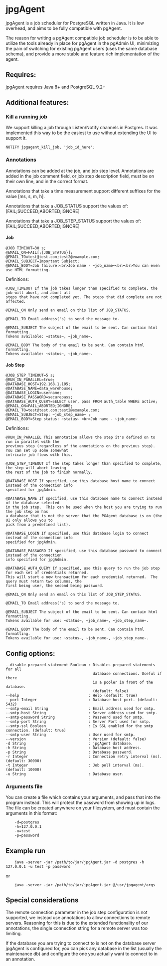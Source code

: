 # jpgAgent
jpgAgent is a job scheduler for PostgreSQL written in Java. It is low overhead, and aims to be fully
compatible with pgAgent.

The reason for writing a pgAgent compatible job scheduler is to be able to utilize the tools already in place
for pgAgent in the pgAdmin UI, minimizing the pain of switching for existing pgAgent users (uses the same database schema),
and provide a more stable and feature rich implementation of the agent.


## Requires:
jpgAgent requires Java 8+ and PostgreSQL 9.2+

## Additional features:
### Kill a running job
We support killing a job through Listen/Notify channels in Postgres.  It was implemented this way to be the easiest
to use without extending the UI to support it.

    NOTIFY jpgagent_kill_job, 'job_id_here';

### Annotations
Annotations can be added at the job, and job step level.
Annotations are added in the job comment field, or job step description field, must be on their own line, and in the correct format.

Annotations that take a time measurement support different suffixes for the value [ms, s, m, h].

Annotations that take a JOB_STATUS support the values of: [FAIL;SUCCEED;ABORTED;IGNORE]

Annotations that take a JOB_STEP_STATUS support the values of: [FAIL;SUCCEED;ABORTED;IGNORE]



#### Job

    @JOB_TIMEOUT=30 s;
    @EMAIL_ON=FAIL[;{JOB_STATUS}];
    @EMAIL_TO=test@test.com;test2@example.com;
    @EMAIL_SUBJECT=Important Subject;
    @EMAIL_BODY=Job failure:<br>Job name - ~job_name~<br><br>You can even use HTML formatting.

Definitions:
    
    @JOB_TIMEOUT If the job takes longer than specified to complete, the job will abort, and abort all 
    steps that have not completed yet. The steps that did complete are not affected.
    
    @EMAIL_ON Only send an email on this list of JOB_STATUS.
    
    @EMAIL_TO Email address('s) to send the message to.
    
    @EMAIL_SUBJECT The subject of the email to be sent. Can contain html formatting.
    Tokens available: ~status~, ~job_name~.
    
    @EMAIL_BODY The body of the email to be sent. Can contain html formatting.
    Tokens available: ~status~, ~job_name~.
    
#### Job Step
    
    @JOB_STEP_TIMEOUT=5 s;
    @RUN_IN_PARALLEL=true;
    @DATABASE_HOST=192.168.1.105;
    @DATABASE_NAME=data_warehouse;
    @DATABASE_LOGIN=username;
    @DATABASE_PASSWORD=securepass;
    @DATABASE_AUTH_QUERY=SELECT user, pass FROM auth_table WHERE active;
    @EMAIL_ON=FAIL;ABORTED;IGNORE;
    @EMAIL_TO=test@test.com;test2@example.com;
    @EMAIL_SUBJECT=Step: ~job_step_name~ ;
    @EMAIL_BODY=Step status: ~status~ <br>Job name - ~job_name~
    
Definitions:

    @RUN_IN_PARALLEL This annotation allows the step it's defined on to run in parallel with the 
    previous step (regardless of the annotations on the previous step).  You can set up some somewhat 
    intricate job flows with this.
    
    @JOB_STEP_TIMEOUT If the step takes longer than specified to complete, the step will abort leaving
    the rest of the job to finish normally.
    
    @DATABASE_HOST If specified, use this database host name to connect instead of the connection info
    specified for jpgAdmin.
    
    @DATABASE_NAME If specified, use this database name to connect instead of the database selected 
    in the job step.  This can be used when the host you are trying to run the job step on has
    a database that is not the server that the PGAgent database is on (the UI only allows you to
    pick from a predefined list).
    
    @DATABASE_LOGIN If specified, use this database login to connect instead of the connection info
    specified for jpgAdmin.
    
    @DATABASE_PASSWORD If specified, use this database password to connect instead of the connection
    info specified for jpgAdmin.
    
    @DATABASE_AUTH_QUERY If specified, use this query to run the job step for each set of credentials returned.  
    This will start a new transaction for each credential returned.  The query must return two columns, the 
    first being user, the second being password.
    
    @EMAIL_ON Only send an email on this list of JOB_STEP_STATUS.
    
    @EMAIL_TO Email address('s) to send the message to.
    
    @EMAIL_SUBJECT The subject of the email to be sent. Can contain html formatting.
    Tokens available for use: ~status~, ~job_name~, ~job_step_name~.
    
    @EMAIL_BODY The body of the email to be sent. Can contain html formatting.
    Tokens available for use: ~status~, ~job_name~, ~job_step_name~.
   
    

## Config options:
    --disable-prepared-statement Boolean : Disables prepared statements for all
                                           database connections. Useful if there
                                           is a pooler in front of the database.
                                           (default: false)
    --help                               : Help (default: true)
    --port Integer                       : Database host port. (default: 5432)
    --smtp-email String                  : Email address used for smtp.
    --smtp-host String                   : Server address used for smtp.
    --smtp-password String               : Password used for smtp.
    --smtp-port String                   : Server Port used for smtp.
    --smtp-ssl Boolean                   : Is SSL enabled for the smtp connection. (default: true)
    --smtp-user String                   : User used for smtp.
    --version                            : Version (default: false)
    -d String                            : jpgAgent database.
    -h String                            : Database host address.
    -p String                            : Database password.
    -r Integer                           : Connection retry interval (ms). (default: 30000)
    -t Integer                           : Job poll interval (ms). (default: 10000)
    -u String                            : Database user.

     
### Arguments file
You can create a file which contains your arguments, and pass that into the program instead.  This will protect the password from showing up in logs.
The file can be created anywhere on your filesystem, and must contain the arguments in this format:

        -d=postgres
        -h=127.0.0.1
        -u=test
        -p=password

## Example run

        java -server -jar /path/to/jar/jpgAgent.jar -d postgres -h 127.0.0.1 -u test -p password 
or        

        java -server -jar /path/to/jar/jpgAgent.jar @/usr/jpgagent/args
        
## Special considerations
The remote connection parameter in the job step configuration is not supported, we instead use annotations to allow connections to remote servers.  Reasoning for this 
is due to the extended functionality of our annotations, the single connection string for a remote server was too limiting.

If the database you are trying to connect to is not on the database server jpgAgent is configured for, you can pick any database in the list (usually the maintenance db)
and configure the one you actually want to connect to in an annotation.